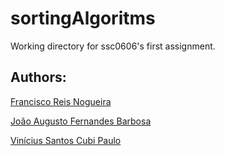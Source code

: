 # sortingAlgoritms

Working directory for ssc0606's first assignment.

## Authors:

[Francisco Reis Nogueira](https://github.com/Franreno/)

[João Augusto Fernandes Barbosa](https://github.com/joaoaugusto05)

[Vinícius Santos Cubi Paulo](https://github.com/viniciuscubi)
	
